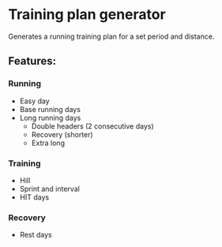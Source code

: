 # Training plan generator

Generates a running training plan for a set period and distance.

## Features:

### Running
- Easy day
- Base running days
- Long running days
    - Double headers (2 consecutive days)
    - Recovery (shorter)
    - Extra long

### Training
- Hill
- Sprint and interval
- HIT days

### Recovery
- Rest days

